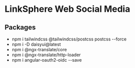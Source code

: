# LinkSphere Web Social Media


## Packages 
- npm i tailwindcss @tailwindcss/postcss postcss --force
- npm i -D daisyui@latest
- npm i @ngx-translate/core
- npm i @ngx-translate/http-loader
- npm i angular-oauth2-oidc --save



